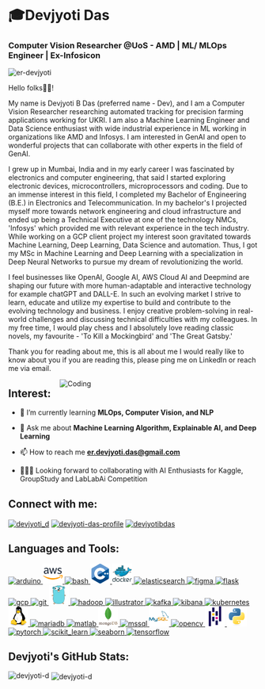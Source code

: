 # 🎓Devjyoti Das
<h3 align="left">Computer Vision Researcher @UoS - AMD | ML/ MLOps Engineer | Ex-Infosicon </h3>
<p align="left"> <img src="https://komarev.com/ghpvc/?username=er-devjyoti&label=Profile%20views&color=0e75b6&style=flat" alt="er-devjyoti" /> </p>

Hello folks👋🏼! 

My name is Devjyoti B Das (preferred name - Dev), and I am a Computer Vision Researcher researching automated tracking for precision farming applications working for UKRI. I am also a Machine Learning Engineer and Data Science enthusiast with wide industrial experience in ML working in organizations like AMD and Infosys. I am interested in GenAI and open to wonderful projects that can collaborate with other experts in the field of GenAI.

I grew up in Mumbai, India and in my early career I was fascinated by electronics and computer engineering, that said I started exploring electronic devices, microcontrollers, microprocessors and coding. Due to an immense interest in this field, I completed my Bachelor of Engineering (B.E.) in Electronics and Telecommunication. In my bachelor's I projected myself more towards network engineering and cloud infrastructure and ended up being a Technical Executive at one of the technology NMCs, 'Infosys' which provided me with relevant experience in the tech industry. While working on a GCP client project my interest soon gravitated towards Machine Learning, Deep Learning, Data Science and automation. Thus, I got my MSc in Machine Learning and Deep Learning with a specialization in Deep Neural Networks to pursue my dream of revolutionizing the world. 

I feel businesses like OpenAI, Google AI, AWS Cloud AI and Deepmind are shaping our future with more human-adaptable and interactive technology for example chatGPT and DALL-E. In such an evolving market I strive to learn, educate and utilize my expertise to build and contribute to the evolving technology and business. I enjoy creative problem-solving in real-world challenges and discussing technical difficulties with my colleagues. In my free time, I would play chess and I absolutely love reading classic novels, my favourite - 'To Kill a Mockingbird' and 'The Great Gatsby.' 

Thank you for reading about me, this is all about me I would really like to know about you if you are reading this, please ping me on LinkedIn or reach me via email.

<img align="right" alt="Coding" width="400" src="https://th.bing.com/th/id/R.e03f9d05808c8a82ba822af3544ef8da?rik=ezA9FvyTkwKWfw&pid=ImgRaw&r=0">

## Interest:

- 🌱 I’m currently learning **MLOps, Computer Vision, and NLP**

- 💬 Ask me about **Machine Learning Algorithm, Explainable AI, and Deep Learning**

- 📫 How to reach me **er.devjyoti.das@gmail.com**

- 🤹🏻‍♀️ Looking forward to collaborating with AI Enthusiasts for Kaggle, GroupStudy and LabLabAi Competition

## Connect with me:

<p align="left">
<a href="https://twitter.com/devjyoti_d" target="blank"><img align="center" src="https://raw.githubusercontent.com/rahuldkjain/github-profile-readme-generator/master/src/images/icons/Social/twitter.svg" alt="devjyoti_d" height="30" width="40" /></a>
<a href="https://linkedin.com/in/devjyoti-das-profile" target="blank"><img align="center" src="https://raw.githubusercontent.com/rahuldkjain/github-profile-readme-generator/master/src/images/icons/Social/linked-in-alt.svg" alt="devjyoti-das-profile" height="30" width="40" /></a>
<a href="https://kaggle.com/devjyotibdas" target="blank"><img align="center" src="https://raw.githubusercontent.com/rahuldkjain/github-profile-readme-generator/master/src/images/icons/Social/kaggle.svg" alt="devjyotibdas" height="30" width="40" /></a>
</p>

## Languages and Tools:

<p align="left"> <a href="https://www.arduino.cc/" target="_blank" rel="noreferrer"> <img src="https://cdn.worldvectorlogo.com/logos/arduino-1.svg" alt="arduino" width="40" height="40"/> </a> <a href="https://aws.amazon.com" target="_blank" rel="noreferrer"> <img src="https://raw.githubusercontent.com/devicons/devicon/master/icons/amazonwebservices/amazonwebservices-original-wordmark.svg" alt="aws" width="40" height="40"/> </a> <a href="https://www.gnu.org/software/bash/" target="_blank" rel="noreferrer"> <img src="https://www.vectorlogo.zone/logos/gnu_bash/gnu_bash-icon.svg" alt="bash" width="40" height="40"/> </a> <a href="https://www.w3schools.com/cpp/" target="_blank" rel="noreferrer"> <img src="https://raw.githubusercontent.com/devicons/devicon/master/icons/cplusplus/cplusplus-original.svg" alt="cplusplus" width="40" height="40"/> </a> <a href="https://www.docker.com/" target="_blank" rel="noreferrer"> <img src="https://raw.githubusercontent.com/devicons/devicon/master/icons/docker/docker-original-wordmark.svg" alt="docker" width="40" height="40"/> </a> <a href="https://www.elastic.co" target="_blank" rel="noreferrer"> <img src="https://www.vectorlogo.zone/logos/elastic/elastic-icon.svg" alt="elasticsearch" width="40" height="40"/> </a> <a href="https://www.figma.com/" target="_blank" rel="noreferrer"> <img src="https://www.vectorlogo.zone/logos/figma/figma-icon.svg" alt="figma" width="40" height="40"/> </a> <a href="https://flask.palletsprojects.com/" target="_blank" rel="noreferrer"> <img src="https://www.vectorlogo.zone/logos/pocoo_flask/pocoo_flask-icon.svg" alt="flask" width="40" height="40"/> </a> <a href="https://cloud.google.com" target="_blank" rel="noreferrer"> <img src="https://www.vectorlogo.zone/logos/google_cloud/google_cloud-icon.svg" alt="gcp" width="40" height="40"/> </a> <a href="https://git-scm.com/" target="_blank" rel="noreferrer"> <img src="https://www.vectorlogo.zone/logos/git-scm/git-scm-icon.svg" alt="git" width="40" height="40"/> </a> <a href="https://golang.org" target="_blank" rel="noreferrer"> <img src="https://raw.githubusercontent.com/devicons/devicon/master/icons/go/go-original.svg" alt="go" width="40" height="40"/> </a> <a href="https://hadoop.apache.org/" target="_blank" rel="noreferrer"> <img src="https://www.vectorlogo.zone/logos/apache_hadoop/apache_hadoop-icon.svg" alt="hadoop" width="40" height="40"/> </a> <a href="https://www.adobe.com/in/products/illustrator.html" target="_blank" rel="noreferrer"> <img src="https://www.vectorlogo.zone/logos/adobe_illustrator/adobe_illustrator-icon.svg" alt="illustrator" width="40" height="40"/> </a> <a href="https://kafka.apache.org/" target="_blank" rel="noreferrer"> <img src="https://www.vectorlogo.zone/logos/apache_kafka/apache_kafka-icon.svg" alt="kafka" width="40" height="40"/> </a> <a href="https://www.elastic.co/kibana" target="_blank" rel="noreferrer"> <img src="https://www.vectorlogo.zone/logos/elasticco_kibana/elasticco_kibana-icon.svg" alt="kibana" width="40" height="40"/> </a> <a href="https://kubernetes.io" target="_blank" rel="noreferrer"> <img src="https://www.vectorlogo.zone/logos/kubernetes/kubernetes-icon.svg" alt="kubernetes" width="40" height="40"/> </a> <a href="https://www.linux.org/" target="_blank" rel="noreferrer"> <img src="https://raw.githubusercontent.com/devicons/devicon/master/icons/linux/linux-original.svg" alt="linux" width="40" height="40"/> </a> <a href="https://mariadb.org/" target="_blank" rel="noreferrer"> <img src="https://www.vectorlogo.zone/logos/mariadb/mariadb-icon.svg" alt="mariadb" width="40" height="40"/> </a> <a href="https://www.mathworks.com/" target="_blank" rel="noreferrer"> <img src="https://upload.wikimedia.org/wikipedia/commons/2/21/Matlab_Logo.png" alt="matlab" width="40" height="40"/> </a> <a href="https://www.mongodb.com/" target="_blank" rel="noreferrer"> <img src="https://raw.githubusercontent.com/devicons/devicon/master/icons/mongodb/mongodb-original-wordmark.svg" alt="mongodb" width="40" height="40"/> </a> <a href="https://www.microsoft.com/en-us/sql-server" target="_blank" rel="noreferrer"> <img src="https://www.svgrepo.com/show/303229/microsoft-sql-server-logo.svg" alt="mssql" width="40" height="40"/> </a> <a href="https://www.mysql.com/" target="_blank" rel="noreferrer"> <img src="https://raw.githubusercontent.com/devicons/devicon/master/icons/mysql/mysql-original-wordmark.svg" alt="mysql" width="40" height="40"/> </a> <a href="https://opencv.org/" target="_blank" rel="noreferrer"> <img src="https://www.vectorlogo.zone/logos/opencv/opencv-icon.svg" alt="opencv" width="40" height="40"/> </a> <a href="https://pandas.pydata.org/" target="_blank" rel="noreferrer"> <img src="https://raw.githubusercontent.com/devicons/devicon/2ae2a900d2f041da66e950e4d48052658d850630/icons/pandas/pandas-original.svg" alt="pandas" width="40" height="40"/> </a> <a href="https://www.python.org" target="_blank" rel="noreferrer"> <img src="https://raw.githubusercontent.com/devicons/devicon/master/icons/python/python-original.svg" alt="python" width="40" height="40"/> </a> <a href="https://pytorch.org/" target="_blank" rel="noreferrer"> <img src="https://www.vectorlogo.zone/logos/pytorch/pytorch-icon.svg" alt="pytorch" width="40" height="40"/> </a> <a href="https://scikit-learn.org/" target="_blank" rel="noreferrer"> <img src="https://upload.wikimedia.org/wikipedia/commons/0/05/Scikit_learn_logo_small.svg" alt="scikit_learn" width="40" height="40"/> </a> <a href="https://seaborn.pydata.org/" target="_blank" rel="noreferrer"> <img src="https://seaborn.pydata.org/_images/logo-mark-lightbg.svg" alt="seaborn" width="40" height="40"/> </a> <a href="https://www.tensorflow.org" target="_blank" rel="noreferrer"> <img src="https://www.vectorlogo.zone/logos/tensorflow/tensorflow-icon.svg" alt="tensorflow" width="40" height="40"/> </a> </p>

## Devjyoti's GitHub Stats:
<p><img align="left" src="https://github-readme-stats.vercel.app/api/top-langs?username=devjyoti-d&show_icons=true&locale=en&layout=compact" alt="devjyoti-d" /></p>

<p>&nbsp;<img align="center" src="https://github-readme-stats.vercel.app/api?username=devjyoti-d&show_icons=true&locale=en" alt="devjyoti-d" /></p>

